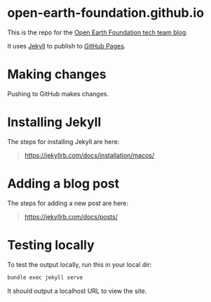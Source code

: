 # open-earth-foundation.github.io

This is the repo for the [Open Earth Foundation tech team blog](https://open-earth-foundation.github.io/).

It uses [Jekyll](https://jekyllrb.com/) to publish to [GitHub Pages](https://docs.github.com/en/pages/setting-up-a-github-pages-site-with-jekyll/about-github-pages-and-jekyll).

# Making changes

Pushing to GitHub makes changes.

# Installing Jekyll

The steps for installing Jekyll are here:

>https://jekyllrb.com/docs/installation/macos/

# Adding a blog post

The steps for adding a new post are here:

>https://jekyllrb.com/docs/posts/

# Testing locally

To test the output locally, run this in your local dir:

```zsh
bundle exec jekyll serve
```

It should output a localhost URL to view the site.
